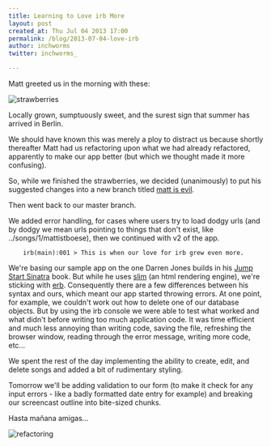 ```yaml
---
title: Learning to Love irb More
layout: post
created_at: Thu Jul 04 2013 17:00
permalink: /blog/2013-07-04-love-irb
author: inchworms
twitter: inchworms_

---
```


Matt greeted us in the morning with these:

![strawberries](http://farm3.staticflickr.com/2852/9207288174_35bc62f82c.jpg)

Locally grown, sumptuously sweet, and the surest sign that summer has arrived in Berlin.

We should have known this was merely a ploy to distract us because shortly thereafter Matt had us refactoring upon what we had already refactored, apparently to make our app better (but which we thought made it more confusing).

So, while we finished the strawberries, we decided (unanimously) to put his suggested changes into a new branch titled [matt is evil](https://github.com/inchworms/songs_by_nancy/tree/matt-is-evil). 

Then went back to our master branch.

We added error handling, for cases where users try to load dodgy urls (and by dodgy we mean urls pointing to things that don't exist, like ../songs/1/mattistboese), then we continued with v2 of the app.

		irb(main):001 > This is when our love for irb grew even more.

We're basing our sample app on the one Darren Jones builds in his [Jump Start Sinatra](http://www.sitepoint.com/books/sinatra1/?utm_source=sitepoint&utm_medium=email-newsletter&utm_campaign=sinatra1) book. But while he uses [slim](http://slim-lang.com/) (an html rendering engine), we're sticking with [erb](http://ruby-doc.org/stdlib-2.0/libdoc/erb/rdoc/ERB.html). Consequently there are a few differences between his syntax and ours, which meant our app started throwing errors. At one point, for example, we couldn't work out how to delete one of our database objects. But by using the irb console we were able to test what worked and what didn't before writing too much application code. It was time efficient and much less annoying than writing code, saving the file, refreshing the browser window, reading through the error message, writing more code, etc...

We spent the rest of the day implementing the ability to create, edit, and delete songs and added a bit of rudimentary styling.

Tomorrow we'll be adding validation to our form (to make it check for any input errors - like a badly formatted date entry for example) and breaking our screencast outline into bite-sized chunks.

Hasta mañana amigas...

![refactoring](http://s1.static.gotsmile.net/images/2012/08/17/internet-memes-code-refactoring_134518024669.gif)






